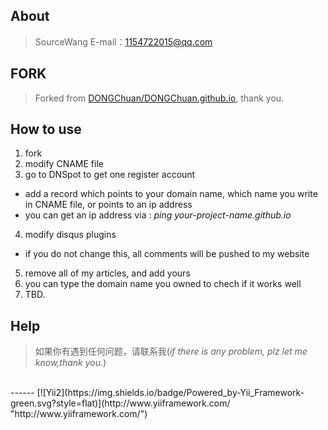 ## About

> SourceWang E-mail：1154722015@qq.com  

## FORK

> Forked from [DONGChuan/DONGChuan.github.io](https://github.com/DONGChuan/DONGChuan.github.io "DONGChuan's Personal Blog"), thank you.

## How to use

1. fork
2. modify CNAME file
3. go to DNSpot to get one register account
 * add a record which points to your domain name, which name you write in CNAME file, or points to an ip address
 * you can get an ip address via : *ping your-project-name.github.io*
4. modify disqus plugins
 * if you do not change this, all comments will be pushed to my website
5. remove all of my articles, and add yours
6. you can type the domain name you owned to chech if it works well
7. TBD.

## Help

> 如果你有遇到任何问题，请联系我(*if there is any problem, plz let me know,thank you.*)

<br/>
------
[![Yii2](https://img.shields.io/badge/Powered_by-Yii_Framework-green.svg?style=flat)](http://www.yiiframework.com/ "http://www.yiiframework.com/")

